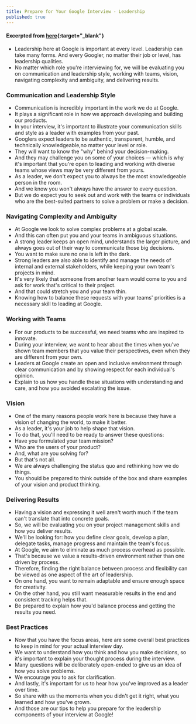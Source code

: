 ```yaml
---
title: Prepare for Your Google Interview - Leadership
published: true
---
```


#### Excerpted from [here](https://youtu.be/2Cr3-et4xkI){:target="_blank"}

* Leadership here at Google is important at every level. Leadership can take many forms. And every Googler, no matter their job or level, has leadership qualities.
* No matter which role you're interviewing for, we will be evaluating you on communication and leadership style, working with teams, vision, navigating complexity and ambiguity, and delivering results.

### Communication and Leadership Style

* Communication is incredibly important in the work we do at Google.
* It plays a significant role in how we approach developing and building our products.
* In your interview, it's important to illustrate your communication skills and style as a leader with examples from your past.
* Googlers expect leaders to be authentic, transparent, humble, and technically knowledgeable,no matter your level or role.
* They will want to know the "why" behind your decision-making.
* And they may challenge you on some of your choices — which is why it's important that you're open to leading and working with diverse teams whose views may be very different from yours.
* As a leader, we don't expect you to always be the most knowledgeable person in the room.
* And we know you won't always have the answer to every question.
* But we do expect you to seek out and work with the teams or individuals who are the best-suited partners to solve a problem or make a decision.

### Navigating Complexity and Ambiguity

* At Google we look to solve complex problems at a global scale.
* And this can often put you and your teams in ambiguous situations.
* A strong leader keeps an open mind, understands the larger picture, and always goes out of their way to communicate those big decisions.
* You want to make sure no one is left in the dark.
* Strong leaders are also able to identify and manage the needs of internal and external stakeholders, while keeping your own team's projects in mind.
* It's very likely that someone from another team would come to you and ask for work that's critical to their project.
* And that could stretch you and your team thin.
* Knowing how to balance these requests with your teams' priorities is a necessary skill to leading at Google.

### Working with Teams

* For our products to be successful, we need teams who are inspired to innovate.
* During your interview, we want to hear about the times when you've shown team members that you value their perspectives, even when they are different from your own.
* Leaders at Google create an open and inclusive environment through clear communication and by showing respect for each individual's opinion.
* Explain to us how you handle these situations with understanding and care, and how you avoided escalating the issue.

### Vision

* One of the many reasons people work here is because they have a vision of changing the world, to make it better.
* As a leader, it's your job to help shape that vision.
* To do that, you'll need to be ready to answer these questions:
* Have you formulated your team mission?
* Who are the users of your product?
* And, what are you solving for?
* But that's not all.
* We are always challenging the status quo and rethinking how we do things.
* You should be prepared to think outside of the box and share examples of your vision and product thinking.

### Delivering Results

* Having a vision and expressing it well aren't worth much if the team can't translate that into concrete goals.
* So, we will be evaluating you on your project management skills and how you deliver results.
* We'll be looking for: how you define clear goals, develop a plan, delegate tasks, manage progress and maintain the team's focus.
* At Google, we aim to eliminate as much process overhead as possible.
* That's because we value a results-driven environment rather than one driven by process.
* Therefore, finding the right balance between process and flexibility can be viewed as one aspect of the art of leadership.
* On one hand, you want to remain adaptable and ensure enough space for creativity.
* On the other hand, you still want measurable results in the end and consistent tracking helps that.
* Be prepared to explain how you'd balance process and getting the results you need.

### Best Practices

* Now that you have the focus areas, here are some overall best practices to keep in mind for your actual interview day.
* We want to understand how you think and how you make decisions, so it's important to explain your thought process during the interview.
* Many questions will be deliberately open-ended to give us an idea of how you solve problems.
* We encourage you to ask for clarification.
* And lastly, it's important for us to hear how you've improved as a leader over time.
* So share with us the moments when you didn't get it right, what you learned and how you've grown.
* And those are our tips to help you prepare for the leadership components of your interview at Google!
